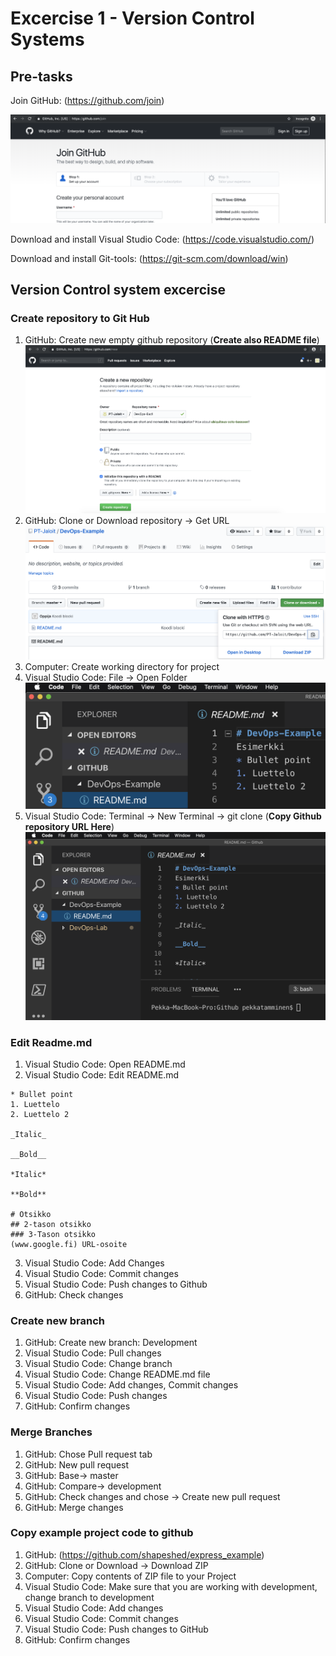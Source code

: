# Excercise 1 - Version Control Systems
## Pre-tasks
Join GitHub: (https://github.com/join)

![Capture](/Excercise%201/Screencapture/JoinGithub.png?raw=true)

Download and install Visual Studio Code: (https://code.visualstudio.com/)

Download and install Git-tools: (https://git-scm.com/download/win)

## Version Control system excercise
### Create repository to Git Hub
1. GitHub: Create new empty github repository (__Create also README file__)
![Capture](/Excercise%201/Screencapture/CreateRepo.png?raw=true)
2. GitHub: Clone or Download repository -> Get URL
![Capture](/Excercise%201/Screencapture/CloneRepoURL.png?raw=true)
3. Computer: Create working directory for project
4. Visual Studio Code: File -> Open Folder
![Capture](/Excercise%201/Screencapture/VSCode_OpenFolder.png?raw=true)
5. Visual Studio Code: Terminal -> New Terminal -> git clone (__Copy Github repository URL Here__)
![Capture](/Excercise%201/Screencapture/VSCode_GitClone.png?raw=true)

### Edit Readme.md
1. Visual Studio Code: Open README.md
2. Visual Studio Code: Edit README.md
```
* Bullet point
1. Luettelo
2. Luettelo 2

_Italic_

__Bold__

*Italic*

**Bold**

# Otsikko
## 2-tason otsikko
### 3-Tason otsikko
(www.google.fi) URL-osoite
```
3. Visual Studio Code: Add Changes
4. Visual Studio Code: Commit changes
5. Visual Studio Code: Push changes to Github
6. GitHub: Check changes

### Create new branch
1. GitHub: Create new branch: Development
2. Visual Studio Code: Pull changes
3. Visual Studio Code: Change branch
4. Visual Studio Code: Change README.md file
5. Visual Studio Code: Add changes, Commit changes
6. Visual Studio Code: Push changes
7. GitHub: Confirm changes

### Merge Branches
1. GitHub: Chose Pull request tab
2. GitHub: New pull request
3. GitHub: Base-> master
4. GitHub: Compare-> development
5. GitHub: Check changes and chose -> Create new pull request
6. GitHub: Merge changes

### Copy example project code to github
1. GitHub: (https://github.com/shapeshed/express_example)
2. GitHub: Clone or Download -> Download ZIP
3. Computer: Copy contents of ZIP file to your Project
4. Visual Studio Code: Make sure that you are working with development, change branch to development
5. Visual Studio Code: Add changes
6. Visual Studio Code: Commit changes
7. Visual Studio Code: Push changes to GitHub
8. GitHub: Confirm changes
